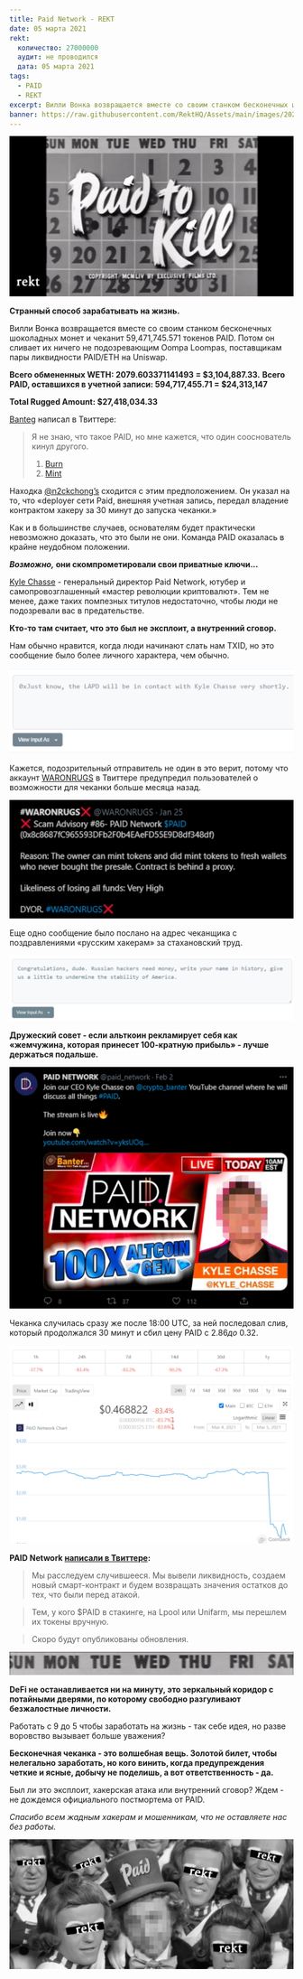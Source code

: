 ```yaml
---
title: Paid Network - REKT
date: 05 марта 2021
rekt: 
  количество: 27000000
  аудит: не проводился
  дата: 05 марта 2021
tags:
  - PAID
  - REKT
excerpt: Вилли Вонка возвращается вместе со своим станком бесконечных шоколадных монет и чеканит 59,471,745.571 токенов PAID. Потом он сливает их ничего не подозревающим Oompa Loompas, поставщикам пары ликвидности PAID/ETH на Uniswap.
banner: https://raw.githubusercontent.com/RektHQ/Assets/main/images/2021/03/paidtokill.png
---
```

![](https://raw.githubusercontent.com/RektHQ/Assets/main/images/2021/03/paidtokill.png)

**Странный способ зарабатывать на жизнь.**

Вилли Вонка возвращается вместе со своим станком бесконечных шоколадных монет и чеканит 59,471,745.571 токенов PAID. Потом он сливает их ничего не подозревающим Oompa Loompas, поставщикам пары ликвидности PAID/ETH на Uniswap.

**Всего обмененных WETH: 2079.603371141493 = $3,104,887.33.**
**Всего PAID, оставшихся в учетной записи: 594,717,455.71 = $24,313,147**

**Total Rugged Amount: $27,418,034.33**

[Banteg](https://twitter.com/bantg) написал в Твиттере:

>Я не знаю, что такое PAID, но мне кажется, что один сооснователь кинул другого.
>1. [Burn](https://etherscan.io/token/0x8c8687fc965593dfb2f0b4eaefd55e9d8df348df?a=0xd500aa2cffb70f460f4da6afa038ce35bed029bc…) 
>2. [Mint](https://etherscan.io/token/0x8c8687fc965593dfb2f0b4eaefd55e9d8df348df?a=0x18738290af1aaf96f0acfa945c9c31ab21cd65be) 

Находка [@n2ckchong’s](https://twitter.com/n2ckchong/status/1367905499585282055) сходится с этим предположением. Он указал на то, что «deployer сети Paid, внешняя учетная запись, передал владение контрактом хакеру за 30 минут до запуска чеканки.» 

Как и в большинстве случаев, основателям будет практически невозможно доказать, что это были не они. Команда PAID оказалась в крайне неудобном положении.

**_Возможно,_ они скомпрометировали свои приватные ключи...**

[Kyle Chasse](https://www.youtube.com/watch?v=hVGXHYF6NOo) - генеральный директор Paid Network, ютубер и самопровозглашенный «мастер революции криптовалют». Тем не менее, даже таких помпезных титулов недостаточно, чтобы люди не подозревали вас в предательстве.

**Кто-то там считает, что это был не эксплоит, а внутренний сговор.** 

Нам обычно нравится, когда люди начинают слать нам TXID, но это сообщение было более личного характера, чем обычно.

![](https://raw.githubusercontent.com/RektHQ/Assets/main/images/2021/03/paid-tx-chasse.png)

Кажется, подозрительный отправитель не один в это верит, потому что аккаунт [WARONRUGS](https://twitter.com/WARONRUGS/status/1353771974506459138?s=20) в Твиттере предупредил пользователей о возможности для чеканки больше месяца назад.

![](https://raw.githubusercontent.com/RektHQ/Assets/main/images/2021/03/paid-warongrugs.png)

Еще одно сообщение было послано на адрес чеканщика с поздравлениями «русским хакерам» за стахановский труд.

![](https://raw.githubusercontent.com/RektHQ/Assets/main/images/2021/03/paid-russian.png)

**Дружеский совет - если альткоин рекламирует себя как «жемчужина, которая принесет 100-кратную прибыль» - лучше держаться подальше.**

![](https://raw.githubusercontent.com/RektHQ/Assets/main/images/2021/03/paid-100x.png)

Чеканка случилась сразу же после 18:00 UTC, за ней последовал слив, который продолжался 30 минут и сбил цену PAID c $2.86 до ~$0.32.

![](https://raw.githubusercontent.com/RektHQ/Assets/main/images/2021/03/paid-coingecko.png)

**PAID Network [написали в Твиттере](https://twitter.com/paid_network/status/1367920257202061318?s=20):**

>Мы расследуем случившееся. Мы вывели ликвидность, создаем новый смарт-контракт и будем возвращать значения остатков до тех, что были перед атакой.

>Тем, у кого $PAID в стакинге, на Lpool или Unifarm, мы перешлем их токены вручную.

>Скоро будут опубликованы обновления.

![](https://raw.githubusercontent.com/RektHQ/Assets/main/images/2021/03/paid-linebreak.png)

**DeFi не останавливается ни на минуту, это зеркальный коридор с потайными дверями, по которому свободно разгуливают безжалостные личности.**

Работать с 9 до 5 чтобы заработать на жизнь - так себе идея, но разве воровство вызывает больше уважения?

**Бесконечная чеканка - это волшебная вещь. Золотой билет, чтобы нелегально заработать, но кого винить, когда предупреждения четкие и ясные, добычу не поделишь, а вот ответственность - да.**

Был ли это эксплоит, хакерская атака или внутренний сговор? Ждем - не дождемся официального постмортема от PAID.

_Спасибо всем жадным хакерам и мошенникам, что не оставляете нас без работы._

![](https://raw.githubusercontent.com/RektHQ/Assets/main/images/2021/03/paid-conc.png)
